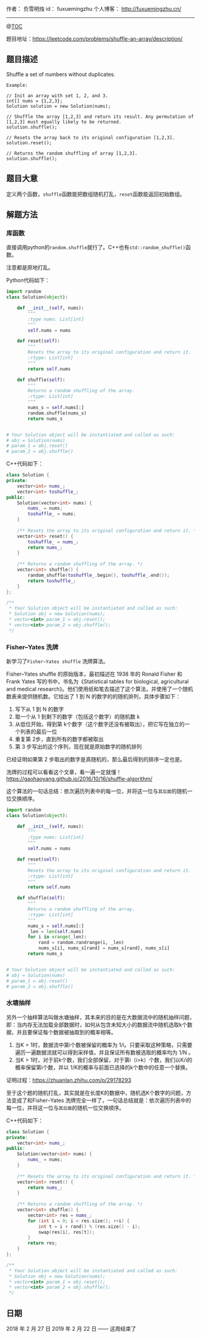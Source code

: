 
作者： 负雪明烛
id：	fuxuemingzhu
个人博客：	http://fuxuemingzhu.cn/

---
@[TOC](目录)

题目地址：https://leetcode.com/problems/shuffle-an-array/description/


## 题目描述

Shuffle a set of numbers without duplicates.

    Example:
    
    // Init an array with set 1, 2, and 3.
    int[] nums = {1,2,3};
    Solution solution = new Solution(nums);
    
    // Shuffle the array [1,2,3] and return its result. Any permutation of [1,2,3] must equally likely to be returned.
    solution.shuffle();
    
    // Resets the array back to its original configuration [1,2,3].
    solution.reset();
    
    // Returns the random shuffling of array [1,2,3].
    solution.shuffle();


## 题目大意

定义两个函数，``shuffle``函数能把数组随机打乱，``reset``函数能返回初始数组。

## 解题方法

### 库函数

直接调用python的``random.shuffle``就行了。C++也有``std::random_shuffle()``函数。

注意都是原地打乱。

Python代码如下：

```python
import random
class Solution(object):

    def __init__(self, nums):
        """
        :type nums: List[int]
        """
        self.nums = nums

    def reset(self):
        """
        Resets the array to its original configuration and return it.
        :rtype: List[int]
        """
        return self.nums

    def shuffle(self):
        """
        Returns a random shuffling of the array.
        :rtype: List[int]
        """
        nums_s = self.nums[:]
        random.shuffle(nums_s)
        return nums_s


# Your Solution object will be instantiated and called as such:
# obj = Solution(nums)
# param_1 = obj.reset()
# param_2 = obj.shuffle()
```

C++代码如下：

```cpp
class Solution {
private:
    vector<int> nums_;
    vector<int> toshuffle_;
public:
    Solution(vector<int> nums) {
        nums_ = nums;
        toshuffle_ = nums;
    }
    
    /** Resets the array to its original configuration and return it. */
    vector<int> reset() {
        toshuffle_ = nums_;
        return nums_;
    }
    
    /** Returns a random shuffling of the array. */
    vector<int> shuffle() {
        random_shuffle(toshuffle_.begin(), toshuffle_.end());
        return toshuffle_;
    }
};

/**
 * Your Solution object will be instantiated and called as such:
 * Solution obj = new Solution(nums);
 * vector<int> param_1 = obj.reset();
 * vector<int> param_2 = obj.shuffle();
 */
```

### Fisher–Yates 洗牌

新学习了``Fisher–Yates shuffle`` 洗牌算法。

Fisher–Yates shuffle 的原始版本，最初描述在 1938 年的 Ronald Fisher 和 Frank Yates 写的书中，书名为《Statistical tables for biological, agricultural and medical research》。他们使用纸和笔去描述了这个算法，并使用了一个随机数表来提供随机数。它给出了 1 到 N 的数字的的随机排列，具体步骤如下：

1. 写下从 1 到 N 的数字
1. 取一个从 1 到剩下的数字（包括这个数字）的随机数 k
1. 从低位开始，得到第 k个数字（这个数字还没有被取出），把它写在独立的一个列表的最后一位
2. 重复第 2步，直到所有的数字都被取出
3. 第 3 步写出的这个序列，现在就是原始数字的随机排列

已经证明如果第 2 步取出的数字是真随机的，那么最后得到的排序一定也是。

洗牌的过程可以看看这个文章，看一遍一定就懂！https://gaohaoyang.github.io/2016/10/16/shuffle-algorithm/

这个算法的一句话总结：依次遍历列表中的每一位，并将这一位与``其后面``的随机一位交换顺序。

```python
import random
class Solution(object):

    def __init__(self, nums):
        """
        :type nums: List[int]
        """
        self.nums = nums

    def reset(self):
        """
        Resets the array to its original configuration and return it.
        :rtype: List[int]
        """
        return self.nums

    def shuffle(self):
        """
        Returns a random shuffling of the array.
        :rtype: List[int]
        """
        nums_s = self.nums[:]
        _len = len(self.nums)
        for i in xrange(_len):
            rand = random.randrange(i, _len)
            nums_s[i], nums_s[rand] = nums_s[rand], nums_s[i]
        return nums_s


# Your Solution object will be instantiated and called as such:
# obj = Solution(nums)
# param_1 = obj.reset()
# param_2 = obj.shuffle()
```

### 水塘抽样

另外一个抽样算法叫做水塘抽样，其本来的目的是在大数据流中的随机抽样问题，即：当内存无法加载全部数据时，如何从包含未知大小的数据流中随机选取k个数据，并且要保证每个数据被抽取到的概率相等。

1. 当K = 1时，数据流中第i个数被保留的概率为 1/i。只要采取这种策略，只需要遍历一遍数据流就可以得到采样值，并且保证所有数被选取的概率均为 1/N 。
2. 当K > 1时，对于前k个数，我们全部保留，对于第i（i>k）个数，我们以K/i的概率保留第i个数，并以 1/K的概率与前面已选择的k个数中的任意一个替换。

证明过程：https://zhuanlan.zhihu.com/p/29178293

至于这个题的随机打乱，其实就是在长度K的数据中，随机选K个数字的问题，方法变成了和Fisher–Yates 洗牌完全一样了，一句话总结就是：依次遍历列表中的每一位，并将这一位与``其后面``的随机一位交换顺序。

C++代码如下：

```cpp
class Solution {
private:
    vector<int> nums_;
public:
    Solution(vector<int> nums) {
        nums_ = nums;
    }
    
    /** Resets the array to its original configuration and return it. */
    vector<int> reset() {
        return nums_;
    }
    
    /** Returns a random shuffling of the array. */
    vector<int> shuffle() {
        vector<int> res = nums_;
        for (int i = 0; i < res.size(); ++i) {
            int t = i + rand() % (res.size() - i);
            swap(res[i], res[t]);
        }
        return res;
    }
};

/**
 * Your Solution object will be instantiated and called as such:
 * Solution obj = new Solution(nums);
 * vector<int> param_1 = obj.reset();
 * vector<int> param_2 = obj.shuffle();
 */
```

## 日期

2018 年 2 月 27 日 
2019 年 2 月 22 日 —— 这周结束了
